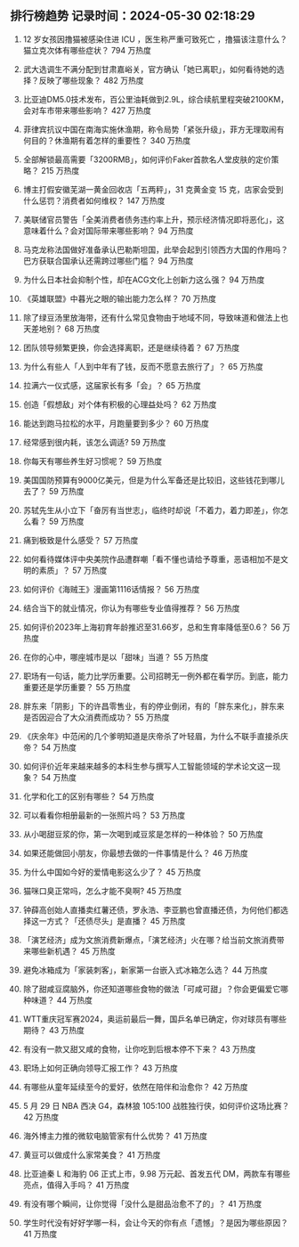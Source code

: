 
## 排行榜趋势 记录时间：2024-05-30 02:18:29
  
  1. 12 岁女孩因撸猫被感染住进 ICU ，医生称严重可致死亡 ，撸猫该注意什么？猫立克次体有哪些症状？ 794 万热度
    
  2. 武大选调生不满分配到甘肃嘉峪关，官方确认「她已离职」，如何看待她的选择？反映了哪些现象？ 482 万热度
    
  3. 比亚迪DM5.0技术发布，百公里油耗做到2.9L，综合续航里程突破2100KM，会对车市带来哪些影响？ 427 万热度
    
  4. 菲律宾抗议中国在南海实施休渔期，称令局势「紧张升级」，菲方无理取闹有何目的？休渔期有着怎样的重要性？ 340 万热度
    
  5. 全部解锁最高需要「3200RMB」，如何评价Faker首款名人堂皮肤的定价策略？ 215 万热度
    
  6. 博主打假安徽芜湖一黄金回收店「五两秤」，31 克黄金变 15 克，店家会受到什么惩罚？消费者如何维权？ 147 万热度
    
  7. 美联储官员警告「全美消费者债务违约率上升，预示经济情况即将恶化」，这意味着什么？会对国际带来哪些影响？ 94 万热度
    
  8. 马克龙称法国做好准备承认巴勒斯坦国，此举会起到引领西方大国的作用吗？巴方获联合国承认还需跨过哪些门槛？ 94 万热度
    
  9. 为什么日本社会抑制个性，却在ACG文化上创新力这么强？ 94 万热度
    
  10. 《英雄联盟》中暮光之眼的输出能力怎么样？ 70 万热度
    
  11. 除了绿豆汤里放海带，还有什么常见食物由于地域不同，导致味道和做法上也天差地别？ 68 万热度
    
  12. 团队领导频繁更换，你会选择离职，还是继续待着？ 67 万热度
    
  13. 为什么有些人「人到中年有了钱，反而不愿意去旅行了」？ 65 万热度
    
  14. 拉满六一仪式感，这届家长有多「会」？ 65 万热度
    
  15. 创造「假想敌」对个体有积极的心理益处吗？ 62 万热度
    
  16. 能达到跑马拉松的水平，月跑量要到多少？ 60 万热度
    
  17. 经常感到很内耗，该怎么调适? 59 万热度
    
  18. 你每天有哪些养生好习惯呢？ 59 万热度
    
  19. 美国国防预算有9000亿美元，但是为什么军备还是比较旧，这些钱花到哪儿去了？ 59 万热度
    
  20. 苏轼先生从小立下「奋厉有当世志」，临终时却说「不着力，着力即差」，你怎么看？ 59 万热度
    
  21. 痛到极致是什么感受？ 57 万热度
    
  22. 如何看待媒体评中央美院作品遭群嘲「看不懂也请给予尊重，恶语相加不是文明的素质」？ 57 万热度
    
  23. 如何评价《海贼王》漫画第1116话情报？ 56 万热度
    
  24. 结合当下的就业情况，你认为有哪些专业值得推荐？ 56 万热度
    
  25. 如何评价2023年上海初育年龄推迟至31.66岁，总和生育率降低至0.6？ 56 万热度
    
  26. 在你的心中，哪座城市是以「甜味」当道？ 55 万热度
    
  27. 职场有一句话，能力比学历重要。公司招聘无一例外都在看学历。到底，能力重要还是学历重要？ 55 万热度
    
  28. 胖东来「阴影」下的许昌零售业，有的停业倒闭，有的「胖东来化」，胖东来是否因迎合了大众消费而成功？ 55 万热度
    
  29. 《庆余年》中范闲的几个爹明知道是庆帝杀了叶轻眉，为什么不联手直接杀庆帝？ 54 万热度
    
  30. 如何评价近年来越来越多的本科生参与撰写人工智能领域的学术论文这一现象？ 54 万热度
    
  31. 化学和化工的区别有哪些？ 54 万热度
    
  32. 可以看看你相册最新的一张照片吗？ 53 万热度
    
  33. 从小喝甜豆浆的你，第一次喝到咸豆浆是怎样的一种体验？ 50 万热度
    
  34. 如果还能做回小朋友，你最想去做的一件事情是什么？ 46 万热度
    
  35. 为什么中国如今好的爱情电影这么少了？ 45 万热度
    
  36. 猫咪口臭正常吗，怎么才能不臭啊? 45 万热度
    
  37. 钟薛高创始人直播卖红薯还债，罗永浩、李亚鹏也曾直播还债，为何他们都选择这一方式？「还债尽头」是直播？ 45 万热度
    
  38. 「演艺经济」成为文旅消费新爆点，「演艺经济」火在哪？给当前文旅消费带来哪些新机遇？ 45 万热度
    
  39. 避免冰箱成为「家装刺客」，新家第一台嵌入式冰箱怎么选？ 44 万热度
    
  40. 除了甜咸豆腐脑外，你还知道哪些食物的做法「可咸可甜」？你会更偏爱它哪种味道？ 44 万热度
    
  41. WTT重庆冠军赛2024，奥运前最后一舞，国乒名单已确定，你对球员有哪些期待？ 43 万热度
    
  42. 有没有一款又甜又咸的食物，让你吃到后根本停不下来？ 43 万热度
    
  43. 职场上如何正确向领导汇报工作？ 43 万热度
    
  44. 有哪些从童年延续至今的爱好，依然在陪伴和治愈你？ 42 万热度
    
  45. 5 月 29 日 NBA 西决 G4，森林狼 105:100 战胜独行侠，如何评价这场比赛？ 42 万热度
    
  46. 海外博主力推的微软电脑管家有什么优势？ 41 万热度
    
  47. 黄豆可以做成什么家常美食？ 41 万热度
    
  48. 比亚迪秦 L 和海豹 06 正式上市，9.98 万元起、首发五代 DM，两款车有哪些亮点，值得入手吗？ 41 万热度
    
  49. 有没有哪个瞬间，让你觉得「没什么是甜品治愈不了的」？ 41 万热度
    
  50. 学生时代没有好好学哪一科，会让今天的你有点「遗憾」？是因为哪些原因？ 41 万热度
    